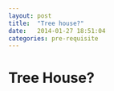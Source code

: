 ```yaml
---
layout: post
title:  "Tree house?"
date:   2014-01-27 18:51:04
categories: pre-requisite
---
```


Tree House?
===========
